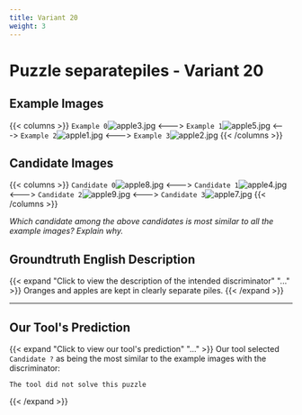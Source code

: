 ```yaml
---
title: Variant 20
weight: 3
---
```


# Puzzle separatepiles - Variant 20

## Example Images
{{< columns >}}
`Example 0`![apple3.jpg](/natscene_data/images/apple3.jpg)
<--->
`Example 1`![apple5.jpg](/natscene_data/images/apple5.jpg)
<--->
`Example 2`![apple1.jpg](/natscene_data/images/apple1.jpg)
<--->
`Example 3`![apple2.jpg](/natscene_data/images/apple2.jpg)
{{< /columns >}}

## Candidate Images
{{< columns >}}
`Candidate 0`![apple8.jpg](/natscene_data/images/apple8.jpg)
<--->
`Candidate 1`![apple4.jpg](/natscene_data/images/apple4.jpg)
<--->
`Candidate 2`![apple9.jpg](/natscene_data/images/apple9.jpg)
<--->
`Candidate 3`![apple7.jpg](/natscene_data/images/apple7.jpg)
{{< /columns >}}

*Which candidate among the above candidates is most similar to all the example images? Explain why.*

## Groundtruth English Description

{{< expand "Click to view the description of the intended discriminator" "..." >}}
Oranges and apples are kept in clearly separate piles.
{{< /expand >}}

---



## Our Tool's Prediction

{{< expand "Click to view our tool's prediction" "..." >}}
Our tool selected `Candidate ?` as being the most similar to the example images with the discriminator:
```plaintext
The tool did not solve this puzzle
```
{{< /expand >}}
